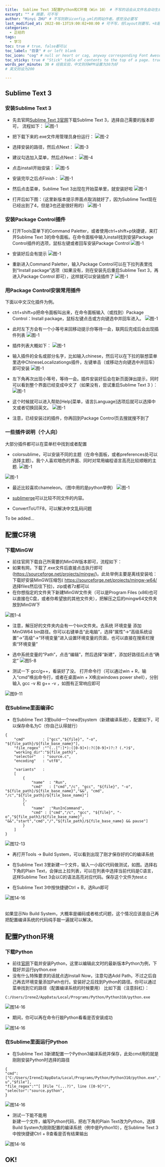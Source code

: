 ```yaml
---
title:  Sublime Text 3配置Python和C环境（Win 10） # 不写的话会从文件名自动生成。但标题不宜太长
excerpt: "" # 摘要，可不写
author: "Minyi ZHU" # 不写则默认config.yml的网站作者。感觉没必要写
last_modified_at: 2022-08-13T19:00:02+08:00 # 可不写，但layout则要写。+8是东八区
categories: 
  - 正经的
tags:
  - 学习
toc: true # true, false都可以
toc_label: "目录" # or left blank
toc_icon: "cog" # null or heart or cag, anyway corresponding Font Awesome icon name (without fa prefix)
toc_sticky: true # "Stick" table of contents to the top of a page. true: toc floats. false: toc fixed
words_per_minute: 30 # 经我实验，中文则将WPM设置为30为好
# 英文则设为200

---
```



## Sublime Text 3

### 安装Sublime Text 3

- 先去官网[Sublime Text 3官网](https://www.sublimetext.com/3)下载Sublime Text 3，选择自己需要的版本即可，
流程如下：
![图-1](https://raw.githubusercontent.com/zhumy321/diy-imagehost/main/img/ST_download-1.png)

- 把下载下来的.exe文件用管理员身份运行：
![图-2](https://raw.githubusercontent.com/zhumy321/diy-imagehost/main/img/ST_download-2.png)

- 选择安装的路径，然后点Next：
![图-3](https://raw.githubusercontent.com/zhumy321/diy-imagehost/main/img/ST_download-3.png)

- 建议勾选加入菜单，然后点Next：
![图-4](https://raw.githubusercontent.com/zhumy321/diy-imagehost/main/img/ST_download-4.png)

- 点击install开始安装：
![图-5](https://raw.githubusercontent.com/zhumy321/diy-imagehost/main/img/ST_download-5.png)

- 安装完毕之后点Finish：
![图-1](https://raw.githubusercontent.com/zhumy321/diy-imagehost/main/img/ST_download-6.png)

- 然后点击菜单，Sublime Text 3出现在开始菜单里，就安装好啦
![图-1](https://raw.githubusercontent.com/zhumy321/diy-imagehost/main/img/ST_download-7.png)

- 打开后如下图：（这里新版本提示界面点取消就好了，因为Sublime Text现在已经出到了4，但是3也还是很好用的）
![图-1](https://raw.githubusercontent.com/zhumy321/diy-imagehost/main/img/ST_download-8.png)



### 安装Package Control插件

- 打开Tools菜单下的Command Paletter，或者使用ctrl+shift+p快捷键，来打开Sublime Text 3的命令面板。在命令面板中输入install找到安装Package Control插件的选项，鼠标左键或者回车安装Package Control
![图-1](https://raw.githubusercontent.com/zhumy321/diy-imagehost/main/img/ST_download-9.png)


- 安装好后会有提示
![图-1](https://raw.githubusercontent.com/zhumy321/diy-imagehost/main/img/ST_download-10.png)

- 重新进入Command Paletter，输入Package Control可以在下拉列表里找到“Install package”选项（如果没有，则在安装先后重启Sublime Text 3，再进入Package Control 即可），这样就可以安装插件了
![图-1](https://raw.githubusercontent.com/zhumy321/diy-imagehost/main/img/ST_download-11.png)



### 用Package Control安装常用插件

下面以中文汉化插件为例。<br>

- ctrl+shift+p把命令面板叫出来，在命令面板输入（或找到）Package Control：Install package，鼠标左键点击或方向键选中并回车进入。
![图-1](https://raw.githubusercontent.com/zhumy321/diy-imagehost/main/img/ST_download-11.png)

- 此时左下方会有一个小等号来回移动提示你等待一会，联网后完成后会出现插件列表
![图-1](https://raw.githubusercontent.com/zhumy321/diy-imagehost/main/img/ST_download-12.png)

- 插件列表大概如下：
![图-1](https://raw.githubusercontent.com/zhumy321/diy-imagehost/main/img/ST_download-13.png)


- 输入插件的全名或部分名字，比如输入chinese，然后可以在下拉的联想菜单里选中ChineseLocalizationgs插件，左键单击（或移动方向键选中并回车）即可安装
![图-1](https://raw.githubusercontent.com/zhumy321/diy-imagehost/main/img/ST_download-14.png)

- 左下角再次出现小等号，等待一会。插件安装好后会在新页面弹出提示，同时可以看到整个界面已经变成中文了（如果没有，尝试重启Sublime Text 3 ）：
![图-1](https://raw.githubusercontent.com/zhumy321/diy-imagehost/main/img/ST_download-15.png)

- 这个时候就可以进入帮助[Help]菜单，语言[Language]选项后就可以选择中文或者切换回英文。
![图-1](https://raw.githubusercontent.com/zhumy321/diy-imagehost/main/img/ST_download-16.png)


- 注意，已经安装过的插件，你再回到Package Control页去搜就搜不到了

### 一些插件说明（个人向）

大部分插件都可以在菜单栏中找到或者配置
- colorsublime，可以安装不同的主题（在命令面板，或者preferences处可以选择主题）。我个人喜欢暗色的界面、同时对常用编程语言高亮比较顺眼的主题.
![图-1](https://raw.githubusercontent.com/zhumy321/diy-imagehost/main/img/ST_download-17.png)
 
![图-1](https://raw.githubusercontent.com/zhumy321/diy-imagehost/main/img/ST_download-18.png)


- 最近比较喜欢chameleon。（图中用的是python举例）
![图-1](https://raw.githubusercontent.com/zhumy321/diy-imagehost/main/img/ST_download-19.png)

- [sublimerge](https://www.sublimerge.com/)可以比较不同文件的内容。

- ConvertToUTF8，可以解决中文乱码问题


To be added…



## 配置C环境


### 下载MinGW



- 前往官网下载自己所需要的MinGW版本即可，流程如下：
- 如果有网，下载了.exe文件后直接点击执行即可(https://sourceforge.net/projects/mingw/)。此处举例主要是离线安装哈：下载好安装MinGW压缩包( https://sourceforge.net/projects/mingw-w64/ 选择files然后往下拉)，zip或者7z都可以 
- 在你想指定的文件夹下新建MinGW文件夹（可以是Program Files (x86)也可以直接在C盘，或者你希望放的其他文件夹），把解压之后的mingw64文件夹放到MinGW下

![图1-4](https://raw.githubusercontent.com/zhumy321/diy-imagehost/main/img/ST_C_Edited_1_4.png)

- 注意，解压好的文件夹内会有一个bin文件夹。去系统   环境变量   添加MinGW64 bin路径。你可以右键单击“此电脑”，选择“属性”->“高级系统设置”->“高级”->“环境变量”进入设置环境变量的页面，也可以直接在搜索栏搜索“环境变量”
- 选中系统变量的“Path”，点击“编辑”，然后选择“新建”，添加好路径后点击“确定”
![图5-8](https://raw.githubusercontent.com/zhumy321/diy-imagehost/main/img/ST_C_Edited_6_10.png)

- 测试一下 gcc/g++，看装好了没。 打开命令行（可以通过win + R，输入“cmd”唤出命令行，或者在桌面win + X唤出windows power shell），分别输入 gcc -v 和 g++ -v ，如图有正常响应即可

![图9-11](https://raw.githubusercontent.com/zhumy321/diy-imagehost/main/img/ST_C_Edited_11_12.png)




### 在Sublime里面编译C

- 在Sublime Text 3里build一个new的system（新建编译系统），配置如下，可以保存命名为C（你自己认得就行）

```
{    
    "cmd"        : ["gcc","${file}", "-o", "${file_path}/${file_base_name}"],
    "file_regex" :"^(..[^:]*):([0-9]+):?([0-9]+)?:? (.*)$",
    "working_dir":"${file_path}",
    "selector"   : "source.c",
    "encoding"   : "utf8",
    
    "variants"   :
    [
        {
            "name"  : "Run",
            "cmd"   : ["cmd","/c", "gcc", "${file}", "-o", "${file_path}/${file_base_name}","&&", "cmd", "/c","${file_path}/${file_base_name}"]
        },
        {
            "name"  :"RunInCommand",
            "cmd" : ["cmd","/c", "gcc", "${file}", "-o","${file_path}/${file_base_name}", "&&","start","cmd","/","${file_path}/${file_base_name} && pause"]
        }
    ]
}
```
![图12-13](https://raw.githubusercontent.com/zhumy321/diy-imagehost/main/img/ST_C_Edited_13_14.png)


- 再打开Tools -> Build System，可以看到出现了刚才保存好的C的编译系统

- 在Sublime Text 3里新建一个文件，输入一小段C代码做测试，如图。选择右下角的Plain Text，会弹出上拉列表，可以在列表中选择当前代码是C语言，这样Sublime Text 3会以C的语法高亮对应代码。保存这个文件为test.c

- 在Sublime Text 3中按快捷键Ctrl + B，选Run即可


![图14-16](https://raw.githubusercontent.com/zhumy321/diy-imagehost/main/img/ST_C_Edited_15_17.png)



<br>如果显示No Build System，大概率是编码或者格式问题，这个情况应该是自己再把配置编译系统的代码纯手敲一遍就可以解决。


## 配置Python环境

### 下载Python

- 前往[官网](https://www.python.org/downloads/windows/)下载并安装Python，这里以编辑此文时的最新版本Python为例，下载好并运行python.exe
- 没有什么特殊要求的话就点选Install Now，注意勾选Add Path，不过之后自己再去环境变量添加Path也行。安装好之后找到Python的路径。你可以通过菜单找到它的路径（配置编译系统的时候要用）
比如下面（注意斜杠）： 
```
C:/Users/IreneZ/AppData/Local/Programs/Python/Python310/python.exe
```

![图14-16](https://raw.githubusercontent.com/zhumy321/diy-imagehost/main/img/ST_PY_Edited_1_4.png)


- 期间，你可以再在命令行敲Python看看是否安装成功

![图14-16](https://raw.githubusercontent.com/zhumy321/diy-imagehost/main/img/ST_PY_5.png)




### 在Sublime里面运行Python


- 在Sublime Text 3新建配置一个Python3编译系统并保存，此处cmd用的就是刚刚安装Python时选择的路径


```
{
"cmd":["C:/Users/IreneZ/AppData/Local/Programs/Python/Python310/python.exe","-u","$file"],
"file_regex":"^[ ]File "(...?)", line ([0-9]*)",
"selector":"source.python",
} 
```

![图14-16](https://raw.githubusercontent.com/zhumy321/diy-imagehost/main/img/ST_PY_Edited_6_7.png)



- 测试一下能不能用<br>
新建一个文件，编写Python代码，把右下角的Plain Text改为Python，选择Build System为刚刚配置的编译系统（例中是Python10），在Sublime Text 3中按快捷键Ctrl + B查看是否有结果输出

![图14-16](https://raw.githubusercontent.com/zhumy321/diy-imagehost/main/img/ST_PY_Edited_8_9.png)


## OK!